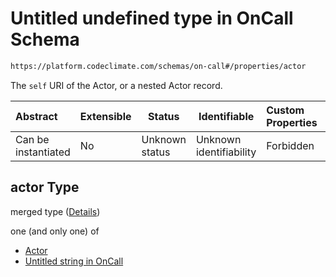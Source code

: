 # Untitled undefined type in OnCall Schema

```txt
https://platform.codeclimate.com/schemas/on-call#/properties/actor
```

The `self` URI of the Actor, or a nested Actor record.


| Abstract            | Extensible | Status         | Identifiable            | Custom Properties | Additional Properties | Access Restrictions | Defined In                                                                      |
| :------------------ | ---------- | -------------- | ----------------------- | :---------------- | --------------------- | ------------------- | ------------------------------------------------------------------------------- |
| Can be instantiated | No         | Unknown status | Unknown identifiability | Forbidden         | Allowed               | none                | [OnCall.schema.json\*](../../schemas/OnCall.schema.json "open original schema") |

## actor Type

merged type ([Details](oncall-properties-actor.md))

one (and only one) of

-   [Actor](codeissue-properties-statusupdatedby-oneof-actor.md "check type definition")
-   [Untitled string in OnCall](oncall-properties-actor-oneof-1.md "check type definition")
